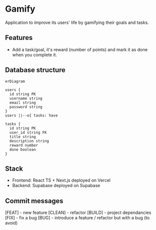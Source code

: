 # Gamify
Application to improve its users' life by gamifying their goals and tasks.

## Features
- Add a task/goal, it's reward (number of points) and mark it as done when 
you complete it.

## Database structure
```mermaid
erDiagram

users {
  id string PK
  username string
  email string
  password string
}
users ||--o{ tasks: have

tasks {
  id string PK
  user_id string FK
  title string
  description string 
  reward number
  done boolean
}
```

## Stack
- Frontend: React TS + Next.js deployed on Vercel
- Backend: Supabase deployed on Supabase

## Commit messages
[FEAT] - new feature
[CLEAN] - refactor
[BUILD] - project dependancies
[FIX] - fix a bug
[BUG] - introduce a feature / refactor but with a bug (to avoid)
